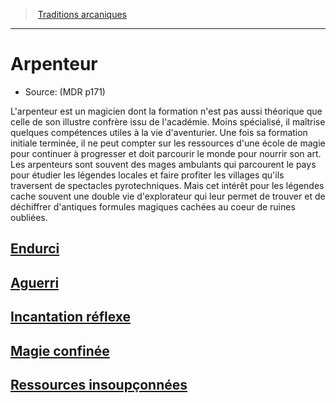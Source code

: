﻿---
!SubClassItem
Name: Arpenteur
Source: (MDR p171)
ParentClassId: hd_wizard.md
Id: wizard_surveyor_hd.md#arpenteur
RootId: wizard_surveyor_hd.md
ParentLink: wizard_hd.md#traditions-arcaniques
ParentName: Traditions arcaniques
NameLevel: 1
Attributes: {}
---
>  [Traditions arcaniques](hd_wizard_traditions_arcaniques.md)

---


# Arpenteur

- Source: (MDR p171)

L'arpenteur est un magicien dont la formation n'est pas aussi théorique que celle de son illustre confrère issu de l'académie. Moins spécialisé, il maîtrise quelques compétences utiles à la vie d'aventurier. Une fois sa formation initiale terminée, il ne peut compter sur les ressources d'une école de magie pour continuer à progresser et doit parcourir le monde pour nourrir son art. Les arpenteurs sont souvent des mages ambulants qui parcourent le pays pour étudier les légendes locales et faire profiter les villages qu'ils traversent de spectacles pyrotechniques. Mais cet intérêt pour les légendes cache souvent une double vie d'explorateur qui leur permet de trouver et de déchiffrer d'antiques formules magiques cachées au coeur de ruines oubliées.



## [Endurci](hd_wizard_surveyor_endurci.md)



## [Aguerri](hd_wizard_surveyor_aguerri.md)



## [Incantation réflexe](hd_wizard_surveyor_incantation_reflexe.md)



## [Magie confinée](hd_wizard_surveyor_magie_confinee.md)



## [Ressources insoupçonnées](hd_wizard_surveyor_ressources_insoupconnees.md)

